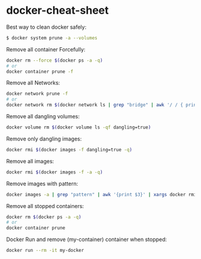 # docker-cheat-sheet

Best way to clean docker safely:
```bash
$ docker system prune -a --volumes
```
Remove all container Forcefully:
```bash
docker rm --force $(docker ps -a -q)
# or
docker container prune -f
```
Remove all Networks:
```bash
docker network prune -f
# or
docker network rm $(docker network ls | grep "bridge" | awk '/ / { print $1 }')
```

Remove all dangling volumes:
```bash
docker volume rm $(docker volume ls -qf dangling=true)
```
Remove only dangling images:
```bash
docker rmi $(docker images -f dangling=true -q)
```

Remove all images:
```bash
docker rmi $(docker images -f -a -q)
```
Remove images with pattern:
```bash
docker images -a | grep "pattern" | awk '{print $3}' | xargs docker rmi
```

Remove all stopped containers:
```bash
docker rm $(docker ps -a -q)
# or 
docker container prune
```

Docker Run and remove  (my-container) container when stopped:
```bash
docker run --rm -it my-docker 
```
